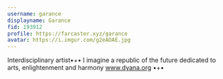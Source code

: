 ```yaml
---
username: garance
displayname: Garance
fid: 193912
profile: https://farcaster.xyz/garance
avatar: https://i.imgur.com/g2eAOAE.jpg
---
```


Interdisciplinary artist•+• I imagine a republic of the future dedicated to arts, enlightenment and harmony www.dyana.org •+•
